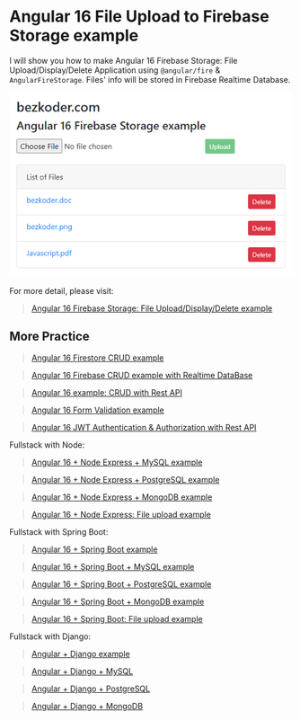 # Angular 16 File Upload to Firebase Storage example

I will show you how to make Angular 16 Firebase Storage: File Upload/Display/Delete Application using `@angular/fire` & `AngularFireStorage`. Files' info will be stored in Firebase Realtime Database.

![angular-16-firebase-storage-file-upload-example](angular-16-firebase-storage-file-upload-example.png)

For more detail, please visit:
> [Angular 16 Firebase Storage: File Upload/Display/Delete example](https://www.bezkoder.com/angular-16-firebase-storage/)

## More Practice
> [Angular 16 Firestore CRUD example](https://www.bezkoder.com/angular-16-firestore-crud/)

> [Angular 16 Firebase CRUD example with Realtime DataBase](https://www.bezkoder.com/angular-16-firebase-crud/)

> [Angular 16 example: CRUD with Rest API](https://www.bezkoder.com/angular-16-crud-example/)

> [Angular 16 Form Validation example](https://www.bezkoder.com/angular-16-form-validation/)

> [Angular 16 JWT Authentication & Authorization with Rest API](https://www.bezkoder.com/angular-16-jwt-auth/)

Fullstack with Node:
> [Angular 16 + Node Express + MySQL example](https://www.bezkoder.com/angular-16-node-js-express-mysql/)

> [Angular 16 + Node Express + PostgreSQL example](https://www.bezkoder.com/angular-16-node-js-express-postgresql/)

> [Angular 16 + Node Express + MongoDB example](https://www.bezkoder.com/angular-16-node-js-express-mongodb/)

> [Angular 16 + Node Express: File upload example](https://www.bezkoder.com/angular-16-node-express-file-upload/)

Fullstack with Spring Boot:

> [Angular 16 + Spring Boot example](https://www.bezkoder.com/spring-boot-angular-16-crud/)

> [Angular 16 + Spring Boot + MySQL example](https://www.bezkoder.com/spring-boot-angular-16-mysql/)

> [Angular 16 + Spring Boot + PostgreSQL example](https://www.bezkoder.com/spring-boot-angular-16-postgresql/)

> [Angular 16 + Spring Boot + MongoDB example](https://www.bezkoder.com/spring-boot-angular-16-mongodb/)

> [Angular 16 + Spring Boot: File upload example](https://www.bezkoder.com/angular-16-spring-boot-file-upload/)

Fullstack with Django:
> [Angular + Django example](https://www.bezkoder.com/django-angular-13-crud-rest-framework/)

> [Angular + Django + MySQL](https://www.bezkoder.com/django-angular-mysql/)

> [Angular + Django + PostgreSQL](https://www.bezkoder.com/django-angular-postgresql/)

> [Angular + Django + MongoDB](https://www.bezkoder.com/django-angular-mongodb/)